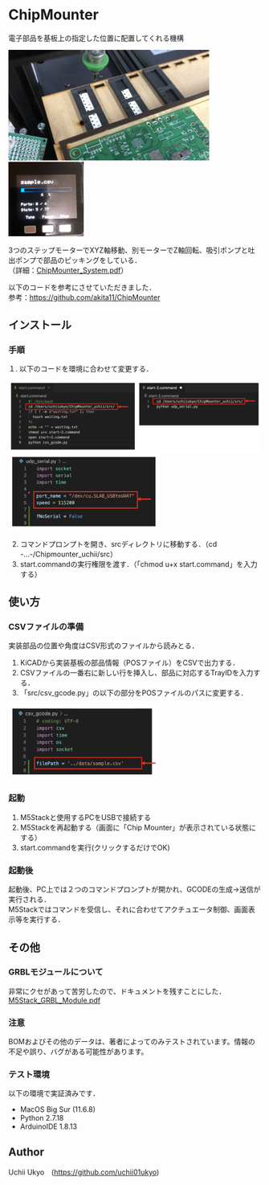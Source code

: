 # ChipMounter
電子部品を基板上の指定した位置に配置してくれる機構  
  
<img src="https://github.com/uchii01ukyo/ChipMounter_uchii/blob/master/doc/Picture0.png" width="400px">  <img src="https://github.com/uchii01ukyo/ChipMounter_uchii/blob/master/doc/Picture1.png" width="150px">
  
3つのステップモーターでXYZ軸移動、別モーターでZ軸回転、吸引ポンプと吐出ポンプで部品のピッキングをしている．  
（詳細：[ChipMounter_System.pdf](https://github.com/uchii01ukyo/ChipMounter_uchii/blob/master/doc/ChipMounter%20System.pdf)）
  
以下のコードを参考にさせていただきました．  
参考：https://github.com/akita11/ChipMounter  
  
  
## インストール  
### 手順
１. 以下のコードを環境に合わせて変更する．   
  
<img src="https://github.com/uchii01ukyo/ChipMounter_uchii/blob/master/doc/Code0.png" width="600px">
<img src="https://github.com/uchii01ukyo/ChipMounter_uchii/blob/master/doc/Code1.png" width="300px">
  
  
2. コマンドプロンプトを開き、srcディレクトリに移動する．（cd -...-/Chipmounter_uchii/src）  
3. start.commandの実行権限を渡す．（「chmod u+x start.command」を入力する）
  
  
## 使い方
### CSVファイルの準備
実装部品の位置や角度はCSV形式のファイルから読みとる．  
1. KiCADから実装基板の部品情報（POSファイル）をCSVで出力する．  
2. CSVファイルの一番右に新しい行を挿入し、部品に対応するTrayIDを入力する．  
3. 「src/csv_gcode.py」の以下の部分をPOSファイルのパスに変更する．  
  
<img src="https://github.com/uchii01ukyo/ChipMounter_uchii/blob/master/doc/Code2.png" width="300px">
  
  
### 起動
1. M5Stackと使用するPCをUSBで接続する  
2. M5Stackを再起動する（画面に「Chip Mounter」が表示されている状態にする）  
3. start.commandを実行(クリックするだけでOK)  
  
  
### 起動後
起動後、PC上では２つのコマンドプロンプトが開かれ、GCODEの生成->送信が実行される．  
M5Stackではコマンドを受信し、それに合わせてアクチュエータ制御、画面表示等を実行する．  
  
  
## その他
### GRBLモジュールについて
非常にクセがあって苦労したので、ドキュメントを残すことにした．  
[M5Stack_GRBL_Module.pdf](https://github.com/uchii01ukyo/ChipMounter_uchii/blob/master/doc/M5Stack%20GRBL%20Module.pdf)  
  
### 注意
BOMおよびその他のデータは、著者によってのみテストされています。情報の不足や誤り、バグがある可能性があります。  
  
### テスト環境
以下の環境で実証済みです．
+ MacOS Big Sur (11.6.8)
+ Python 2.7.18
+ ArduinoIDE 1.8.13
  
  
## Author
Uchii Ukyo　(https://github.com/uchii01ukyo)

